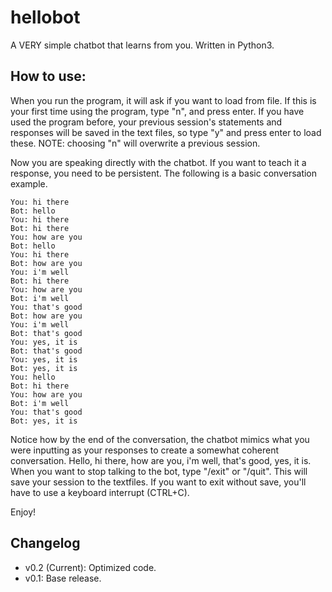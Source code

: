 # hellobot

A VERY simple chatbot that learns from you. Written in Python3.

## How to use:

When you run the program, it will ask if you want to load from file. If this is your first time using the program, type "n", and press enter. If you have used the program before, your previous session's statements and responses will be saved in the text files, so type "y" and press enter to load these.
NOTE: choosing "n" will overwrite a previous session.

Now you are speaking directly with the chatbot. If you want to teach it a response, you need to be persistent. The following is a basic conversation example.

```
You: hi there
Bot: hello
You: hi there
Bot: hi there
You: how are you
Bot: hello
You: hi there
Bot: how are you
You: i'm well
Bot: hi there
You: how are you
Bot: i'm well
You: that's good
Bot: how are you
You: i'm well
Bot: that's good
You: yes, it is
Bot: that's good
You: yes, it is
Bot: yes, it is
You: hello
Bot: hi there
You: how are you
Bot: i'm well
You: that's good
Bot: yes, it is
```

Notice how by the end of the conversation, the chatbot mimics what you were inputting as your responses to create a somewhat coherent conversation.
Hello, hi there, how are you, i'm well, that's good, yes, it is.
When you want to stop talking to the bot, type "/exit" or "/quit". This will save your session to the textfiles. If you want to exit without save, you'll have to use a keyboard interrupt (CTRL+C).

Enjoy!

## Changelog

 - v0.2 (Current): Optimized code.
 - v0.1: Base release.
